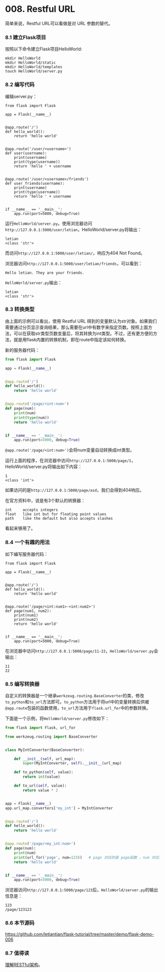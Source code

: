 # 008. Restful URL

简单来说，Restful URL可以看做是对 URL 参数的替代。

### 8.1 建立Flask项目
按照以下命令建立Flask项目HelloWorld:
```
mkdir HelloWorld
mkdir HelloWorld/static
mkdir HelloWorld/templates
touch HelloWorld/server.py
```

### 8.2 编写代码
编辑server.py：
```
from flask import Flask

app = Flask(__name__)


@app.route('/')
def hello_world():
    return 'hello world'


@app.route('/user/<username>')
def user(username):
    print(username)
    print(type(username))
    return 'hello ' + username


@app.route('/user/<username>/friends')
def user_friends(username):
    print(username)
    print(type(username))
    return 'hello ' + username


if __name__ == '__main__':
    app.run(port=5000, debug=True)
```
运行`HelloWorld/server.py`。使用浏览器访问`http://127.0.0.1:5000/user/letian`，HelloWorld/server.py将输出：
```
letian
<class 'str'>
```
而访问`http://127.0.0.1:5000/user/letian/`，响应为404 Not Found。

浏览器访问`http://127.0.0.1:5000/user/letian/friends`，可以看到：
```
Hello letian. They are your friends.
```
`HelloWorld/server.py`输出：
```
letian
<class 'str'>
```

### 8.3 转换类型

由上面的示例可以看出，使用 Restful URL 得到的变量默认为str对象。如果我们需要通过分页显示查询结果，那么需要在url中有数字来指定页数。按照上面方法，可以在获取str类型页数变量后，将其转换为int类型。不过，还有更方便的方法，就是用flask内置的转换机制，即在route中指定该如何转换。

新的服务器代码：

```python
from flask import Flask

app = Flask(__name__)


@app.route('/')
def hello_world():
    return 'hello world'


@app.route('/page/<int:num>')
def page(num):
    print(num)
    print(type(num))
    return 'hello world'


if __name__ == '__main__':
    app.run(port=5000, debug=True)
```
`@app.route('/page/<int:num>')`会将num变量自动转换成int类型。

运行上面的程序，在浏览器中访问`http://127.0.0.1:5000/page/1`，HelloWorld/server.py将输出如下内容：
```
1
<class 'int'>
```
如果访问的是`http://127.0.0.1:5000/page/asd`，我们会得到404响应。

在官方资料中，说是有3个默认的转换器：
```
int 	accepts integers
float 	like int but for floating point values
path 	like the default but also accepts slashes
```

看起来够用了。

### 8.4 一个有趣的用法

如下编写服务器代码：

```
from flask import Flask

app = Flask(__name__)


@app.route('/')
def hello_world():
    return 'hello world'


@app.route('/page/<int:num1>-<int:num2>')
def page(num1, num2):
    print(num1)
    print(num2)
    return 'hello world'


if __name__ == '__main__':
    app.run(port=5000, debug=True)
```
在浏览器中访问`http://127.0.0.1:5000/page/11-22`，`HelloWorld/server.py`会输出：
```
11
22
```

### 8.5 编写转换器

自定义的转换器是一个继承`werkzeug.routing.BaseConverter`的类，修改`to_python`和`to_url`方法即可。`to_python`方法用于将url中的变量转换后供被`@app.route`包装的函数使用，`to_url`方法用于`flask.url_for`中的参数转换。

下面是一个示例，将`HelloWorld/server.py`修改如下：

```python
from flask import Flask, url_for

from werkzeug.routing import BaseConverter


class MyIntConverter(BaseConverter):

    def __init__(self, url_map):
        super(MyIntConverter, self).__init__(url_map)

    def to_python(self, value):
        return int(value)

    def to_url(self, value):
        return value * 2


app = Flask(__name__)
app.url_map.converters['my_int'] = MyIntConverter


@app.route('/')
def hello_world():
    return 'hello world'


@app.route('/page/<my_int:num>')
def page(num):
    print(num)
    print(url_for('page', num=123))   # page 对应的是 page函数 ，num 对应对应`/page/<my_int:num>`中的num，必须是str
    return 'hello world'


if __name__ == '__main__':
    app.run(port=5000, debug=True)
```
浏览器访问`http://127.0.0.1:5000/page/123`后，`HelloWorld/server.py`的输出信息是：
```
123
/page/123123
```

### 8.6 本节源码
https://github.com/letiantian/flask-tutorial/tree/master/demo/flask-demo-006

### 8.7 值得读

[理解RESTful架构](http://www.ruanyifeng.com/blog/2011/09/restful.html)。   